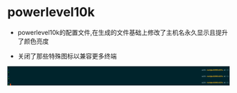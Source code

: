 # powerlevel10k

- powerlevel10k的配置文件,在生成的文件基础上修改了主机名永久显示且提升了颜色亮度

- 关闭了那些特殊图标以兼容更多终端

![显示效果](images.png)
